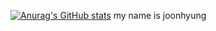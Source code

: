 [![Anurag's GitHub stats](https://github-readme-stats.vercel.app/api?username=joonhyung2)](https://github.com/anuraghazra/github-readme-stats)
my name is joonhyung